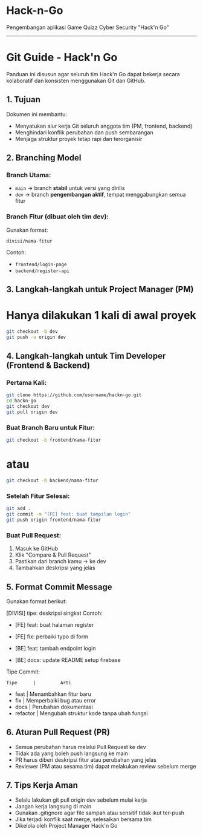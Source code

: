 # Hack-n-Go
Pengembangan aplikasi Game Quizz Cyber Security "Hack'n Go"

-----------------------------------------

# Git Guide - Hack'n Go

Panduan ini disusun agar seluruh tim Hack'n Go dapat bekerja secara kolaboratif dan konsisten menggunakan Git dan GitHub.


## 1. Tujuan

Dokumen ini membantu:
- Menyatukan alur kerja Git seluruh anggota tim (PM, frontend, backend)
- Menghindari konflik perubahan dan push sembarangan
- Menjaga struktur proyek tetap rapi dan terorganisir


## 2. Branching Model

### Branch Utama:
- `main` → branch **stabil** untuk versi yang dirilis
- `dev` → branch **pengembangan aktif**, tempat menggabungkan semua fitur

### Branch Fitur (dibuat oleh tim dev):
Gunakan format:

`divisi/nama-fitur`

Contoh:
- `frontend/login-page`
- `backend/register-api`


## 3. Langkah-langkah untuk Project Manager (PM)

# Hanya dilakukan 1 kali di awal proyek

```bash
git checkout -b dev
git push -u origin dev
```

## 4. Langkah-langkah untuk Tim Developer (Frontend & Backend)

### Pertama Kali:

```bash
git clone https://github.com/username/hackn-go.git
cd hackn-go
git checkout dev
git pull origin dev
```

### Buat Branch Baru untuk Fitur:

```bash
git checkout -b frontend/nama-fitur
```

# atau

```bash
git checkout -b backend/nama-fitur
```

### Setelah Fitur Selesai:

```bash
git add .
git commit -m "[FE] feat: buat tampilan login"
git push origin frontend/nama-fitur
```

### Buat Pull Request:
1. Masuk ke GitHub
2. Klik "Compare & Pull Request"
3. Pastikan dari branch kamu → ke dev
4. Tambahkan deskripsi yang jelas


## 5. Format Commit Message

Gunakan format berikut:

[DIVISI] tipe: deskripsi singkat
Contoh:

- [FE] feat: buat halaman register

- [FE] fix: perbaiki typo di form

- [BE] feat: tambah endpoint login

- [BE] docs: update README setup firebase

Tipe Commit:

    Tipe	  |         Arti  
- feat	      |  Menambahkan fitur baru
- fix	      |  Memperbaiki bug atau error
- docs	      |  Perubahan dokumentasi
- refactor	  |  Mengubah struktur kode tanpa ubah fungsi


## 6. Aturan Pull Request (PR)

- Semua perubahan harus melalui Pull Request ke dev
- Tidak ada yang boleh push langsung ke main
- PR harus diberi deskripsi fitur atau perubahan yang jelas
- Reviewer (PM atau sesama tim) dapat melakukan review sebelum merge


## 7. Tips Kerja Aman

- Selalu lakukan git pull origin dev sebelum mulai kerja
- Jangan kerja langsung di main
- Gunakan .gitignore agar file sampah atau sensitif tidak ikut ter-push
- Jika terjadi konflik saat merge, selesaikan bersama tim
- Dikelola oleh Project Manager Hack'n Go